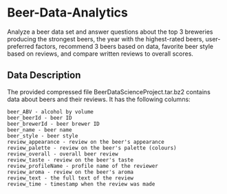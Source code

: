 # Beer-Data-Analytics
Analyze a beer data set and answer questions about the top 3 breweries producing the strongest beers, the year with the highest-rated beers, user-preferred factors, recommend 3 beers based on data, favorite beer style based on reviews, and compare written reviews to overall scores.

## Data Description
The provided compressed file BeerDataScienceProject.tar.bz2 contains data about beers and their reviews. It has the following columns:
```
beer_ABV - alcohol by volume
beer_beerId - beer ID
beer_brewerId - beer brewer ID
beer_name - beer name
beer_style - beer style
review_appearance - review on the beer's appearance
review_palette - review on the beer's palette (colours)
review_overall - overall beer review
review_taste - review on the beer's taste
review_profileName - profile name of the reviewer
review_aroma - review on the beer's aroma
review_text - the full text of the review
review_time - timestamp when the review was made
```
